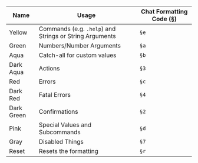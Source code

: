 | Name       | Usage                                                   | Chat Formatting Code (§<color>) |
|------------|---------------------------------------------------------|---------------------------------|
| Yellow     | Commands (e.g. `.help`) and Strings or String Arguments | `§e`                            |
| Green      | Numbers/Number Arguments                                | `§a`                            |
| Aqua       | Catch-all for custom values                             | `§b`                            |
| Dark Aqua  | Actions                                                 | `§3`                            |
| Red        | Errors                                                  | `§c`                            |
| Dark Red   | Fatal Errors                                            | `§4`                            |
| Dark Green | Confirmations                                           | `§2`                            |
| Pink       | Special Values and Subcommands                          | `§d`                            |
| Gray       | Disabled Things                                         | `§7`                            |
| Reset      | Resets the formatting                                   | `§r`                            |